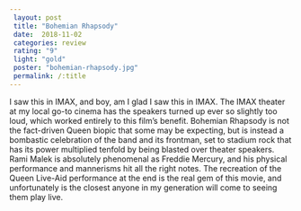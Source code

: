 ```yaml
---
 layout: post
 title: "Bohemian Rhapsody"
 date:  2018-11-02
 categories: review
 rating: "9"
 light: "gold"
 poster: "bohemian-rhapsody.jpg"
 permalink: /:title
---
```



I saw this in IMAX, and boy, am I glad I saw this in IMAX. The IMAX theater at my local go-to cinema has the speakers turned up ever so slightly too loud, which worked entirely to this film’s benefit. Bohemian Rhapsody is not the fact-driven Queen biopic that some may be expecting, but is instead a bombastic celebration of the band and its frontman, set to stadium rock that has its power multiplied tenfold by being blasted over theater speakers. Rami Malek is absolutely phenomenal as Freddie Mercury, and his physical performance and mannerisms hit all the right notes. The recreation of the Queen Live-Aid performance at the end is the real gem of this movie, and unfortunately is the closest anyone in my generation will come to seeing them play live.
